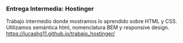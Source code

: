 ### Entrega Intermedia: Hostinger
Trabajo intermedio donde mostramos lo aprendido sobre HTML y CSS. Utilizamos semántica html, nomenclatura BEM y responsive design.
https://lucashg11.github.io/trabajo_hostinger/
